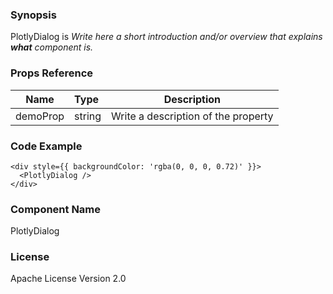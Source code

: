 ### Synopsis

PlotlyDialog is 
*Write here a short introduction and/or overview that explains **what** component is.*

### Props Reference

| Name                           | Type                    | Description                                                 |
| ------------------------------ | :---------------------- | ----------------------------------------------------------- |
| demoProp                       | string                  | Write a description of the property                         |

### Code Example

```
<div style={{ backgroundColor: 'rgba(0, 0, 0, 0.72)' }}>
  <PlotlyDialog />
</div>
```

### Component Name

PlotlyDialog

### License

Apache License Version 2.0


